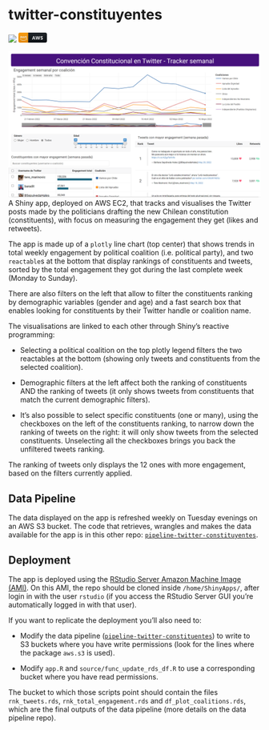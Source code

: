 
<!-- README.md is generated from README.Rmd. Please edit that file -->

# twitter-constituyentes

[![](https://img.shields.io/badge/constituyentes.franciscoyira.com-Shiny_app-blue?style=flat)](https://constituyentes.franciscoyira.com)
<img src="images/aws_button.png" width="57"/>

![](images/app_twitter_constituyentes-01.png) A Shiny app, deployed on
AWS EC2, that tracks and visualises the Twitter posts made by the
politicians drafting the new Chilean constitution (constituents), with
focus on measuring the engagement they get (likes and retweets).

The app is made up of a `plotly` line chart (top center) that shows
trends in total weekly engagement by political coalition (i.e. political
party), and two `reactable`s at the bottom that display rankings of
constituents and tweets, sorted by the total engagement they got during
the last complete week (Monday to Sunday).

There are also filters on the left that allow to filter the constituents
ranking by demographic variables (gender and age) and a fast search box
that enables looking for constituents by their Twitter handle or
coalition name.

The visualisations are linked to each other through Shiny’s reactive
programming:

-   Selecting a political coalition on the top plotly legend filters the
    two reactables at the bottom (showing only tweets and constituents
    from the selected coalition).

-   Demographic filters at the left affect both the ranking of
    constituents AND the ranking of tweets (it only shows tweets from
    constituents that match the current demographic filters).

-   It’s also possible to select specific constituents (one or many),
    using the checkboxes on the left of the constituents ranking, to
    narrow down the ranking of tweets on the right: it will only show
    tweets from the selected constituents. Unselecting all the
    checkboxes brings you back the unfiltered tweets ranking.

The ranking of tweets only displays the 12 ones with more engagement,
based on the filters currently applied.

## Data Pipeline

The data displayed on the app is refreshed weekly on Tuesday evenings on
an AWS S3 bucket. The code that retrieves, wrangles and makes the data
available for the app is in this other repo:
[`pipeline-twitter-constituyentes`](https://github.com/franciscoyira/pipeline-twitter-constituyentes).

## Deployment

The app is deployed using the [RStudio Server Amazon Machine Image
(AMI)](https://www.louisaslett.com/RStudio_AMI/). On this AMI, the repo
should be cloned inside `/home/ShinyApps/`, after login in with the user
`rstudio` (if you access the RStudio Server GUI you’re automatically
logged in with that user).

If you want to replicate the deployment you’ll also need to:

-   Modify the data pipeline
    ([`pipeline-twitter-constituentes`](https://github.com/franciscoyira/pipeline-twitter-constituyentes))
    to write to S3 buckets where you have write permissions (look for
    the lines where the package `aws.s3` is used).

-   Modify `app.R` and `source/func_update_rds_df.R` to use a
    corresponding bucket where you have read permissions.

The bucket to which those scripts point should contain the files
`rnk_tweets.rds`, `rnk_total_engagement.rds` and
`df_plot_coalitions.rds`, which are the final outputs of the data
pipeline (more details on the data pipeline repo).
